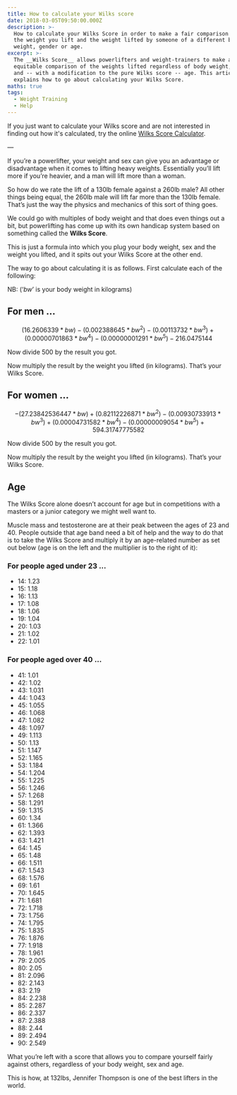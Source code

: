 ```yaml
---
title: How to calculate your Wilks score
date: 2018-03-05T09:50:00.000Z
description: >-
  How to calculate your Wilks Score in order to make a fair comparison between
  the weight you lift and the weight lifted by someone of a different body
  weight, gender or age.
excerpt: >-
  The __Wilks Score__ allows powerlifters and weight-trainers to make an
  equitable comparison of the weights lifted regardless of body weight, gender
  and -- with a modification to the pure Wilks score -- age. This article
  explains how to go about calculating your Wilks Score.
maths: true
tags:
  - Weight Training
  - Help
---
```

If you just want to calculate your Wilks score and are not interested in finding out how it's calculated, try the online [Wilks Score Calculator](https://wtcalcs.gordonansell.com/wilks).

—

If you’re a powerlifter, your weight and sex can give you an advantage or disadvantage when it comes to lifting heavy weights. Essentially you’ll lift more if you’re heavier, and a man will lift more than a woman.

So how do we rate the lift of a 130lb female against a 260lb male? All other things being equal, the 260lb male will lift far more than the 130lb female. That’s just the way the physics and mechanics of this sort of thing goes.

We could go with multiples of body weight and that does even things out a bit, but powerlifting has come up with its own handicap system based on something called the __Wilks Score__.

This is just a formula into which you plug your body weight, sex and the weight you lifted, and it spits out your Wilks Score at the other end. 

The way to go about calculating it is as follows. First calculate each of the following:

NB: (‘_bw_’ is your body weight in kilograms)

## For men …

$$
    (16.2606339 * bw) 
    - (0.002388645 * bw^2)
    - (0.00113732 * bw^3)
    + (0.00000701863 * bw^4)
    - (0.00000001291 * bw^5)
    - 216.0475144
$$ 

Now divide $500$ by the result you got. 

Now multiply the result by the weight you lifted (in kilograms). That’s your Wilks Score.

## For women …

$$
    - (27.23842536447 * bw) 
    + (0.82112226871 * bw^2) 
    - (0.00930733913 * bw^3)
    + (0.00004731582 * bw^4) 
    - (0.00000009054 * bw^5)
    + 594.31747775582
$$ 

Now divide $500$ by the result you got. 

Now multiply the result by the weight you lifted (in kilograms). That’s your Wilks Score.

## Age

The Wilks Score alone doesn’t account for age but in competitions with a masters or a junior category we might well want to. 

Muscle mass and testosterone are at their peak between the ages of 23 and 40. People outside that age band need a bit of help and the way to do that is to take the Wilks Score and multiply it by an age-related number as set out below (age is on the left and the multiplier is to the right of it):

### For people aged under 23 …

- 14: 1.23 
- 15: 1.18 
- 16: 1.13 
- 17: 1.08 
- 18: 1.06 
- 19: 1.04 
- 20: 1.03
- 21: 1.02
- 22: 1.01 

### For people aged over 40 …

- 41: 1.01 
- 42: 1.02 
- 43: 1.031 
- 44: 1.043 
- 45: 1.055 
- 46: 1.068 
- 47: 1.082 
- 48: 1.097 
- 49: 1.113 
- 50: 1.13 
- 51: 1.147 
- 52: 1.165 
- 53: 1.184 
- 54: 1.204 
- 55: 1.225 
- 56: 1.246 
- 57: 1.268 
- 58: 1.291 
- 59: 1.315 
- 60: 1.34 
- 61: 1.366 
- 62: 1.393 
- 63: 1.421 
- 64: 1.45 
- 65: 1.48 
- 66: 1.511 
- 67: 1.543 
- 68: 1.576 
- 69: 1.61 
- 70: 1.645
- 71: 1.681
- 72: 1.718
- 73: 1.756
- 74: 1.795
- 75: 1.835
- 76: 1.876
- 77: 1.918
- 78: 1.961
- 79: 2.005
- 80: 2.05
- 81: 2.096
- 82: 2.143
- 83: 2.19
- 84: 2.238
- 85: 2.287
- 86: 2.337
- 87: 2.388
- 88: 2.44
- 89: 2.494
- 90: 2.549

What you’re left with a score that allows you to compare yourself fairly against others, regardless of your body weight, sex and age.

This is how, at 132lbs, Jennifer Thompson is one of the best lifters in the world.

[//]: # (@videolink | youtube | id=Mldhcedp0Lc | name=Jennifer Thompson, powerlifter. | uploadDate=2018-01-09 | caption=Jennifer Thomson working out. )




